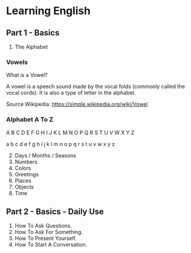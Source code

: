 # Learning English #

## Part 1 - Basics ##

1. The Alphabet

### Vowels

What is a Vowel?

A vowel is a speech sound made by the vocal folds (commonly called the vocal cords). It is also a type of letter in the alphabet.

Source Wikipedia: https://simple.wikipedia.org/wiki/Vowel

### Alphabet A To Z 

A B C D E F G H I J K L M N O P Q R S T U V W X Y Z

a b c d e f g h i j k l m n o p q r s t u v w x y z



2. Days / Months / Seasons
3. Numbers
4. Colors
5. Greetings
6. Places
7. Objects
8. Time


## Part 2 - Basics - Daily Use  ##

1. How To Ask Questions.
2. How To Ask For Something.
3. How To Present Yourself.
4. How To Start A Conversation.


